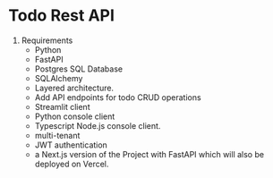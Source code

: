 # Todo Rest API

1. Requirements
   - Python
   - FastAPI
   - Postgres SQL Database
   - SQLAlchemy
   - Layered architecture.
   - Add API endpoints for todo CRUD operations
   - Streamlit client
   - Python console client
   - Typescript Node.js console client.
   - multi-tenant
   - JWT authentication
   - a Next.js version of the Project with FastAPI which will also be deployed on Vercel.
